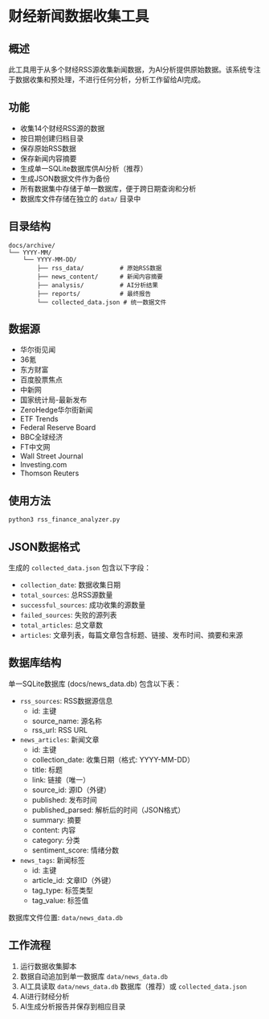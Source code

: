 # 财经新闻数据收集工具

## 概述

此工具用于从多个财经RSS源收集新闻数据，为AI分析提供原始数据。该系统专注于数据收集和预处理，不进行任何分析，分析工作留给AI完成。

## 功能

- 收集14个财经RSS源的数据
- 按日期创建归档目录
- 保存原始RSS数据
- 保存新闻内容摘要
- 生成单一SQLite数据库供AI分析（推荐）
- 生成JSON数据文件作为备份
- 所有数据集中存储于单一数据库，便于跨日期查询和分析
- 数据库文件存储在独立的 `data/` 目录中

## 目录结构

```
docs/archive/
└── YYYY-MM/
    └── YYYY-MM-DD/
        ├── rss_data/          # 原始RSS数据
        ├── news_content/      # 新闻内容摘要
        ├── analysis/          # AI分析结果
        ├── reports/           # 最终报告
        └── collected_data.json # 统一数据文件
```

## 数据源

- 华尔街见闻
- 36氪
- 东方财富
- 百度股票焦点
- 中新网
- 国家统计局-最新发布
- ZeroHedge华尔街新闻
- ETF Trends
- Federal Reserve Board
- BBC全球经济
- FT中文网
- Wall Street Journal
- Investing.com
- Thomson Reuters

## 使用方法

```bash
python3 rss_finance_analyzer.py
```

## JSON数据格式

生成的 `collected_data.json` 包含以下字段：

- `collection_date`: 数据收集日期
- `total_sources`: 总RSS源数量
- `successful_sources`: 成功收集的源数量
- `failed_sources`: 失败的源列表
- `total_articles`: 总文章数
- `articles`: 文章列表，每篇文章包含标题、链接、发布时间、摘要和来源

## 数据库结构

单一SQLite数据库 (docs/news_data.db) 包含以下表：

- `rss_sources`: RSS数据源信息
  - id: 主键
  - source_name: 源名称
  - rss_url: RSS URL
- `news_articles`: 新闻文章
  - id: 主键
  - collection_date: 收集日期（格式: YYYY-MM-DD）
  - title: 标题
  - link: 链接（唯一）
  - source_id: 源ID（外键）
  - published: 发布时间
  - published_parsed: 解析后的时间（JSON格式）
  - summary: 摘要
  - content: 内容
  - category: 分类
  - sentiment_score: 情绪分数
- `news_tags`: 新闻标签
  - id: 主键
  - article_id: 文章ID（外键）
  - tag_type: 标签类型
  - tag_value: 标签值

数据库文件位置: `data/news_data.db`

## 工作流程

1. 运行数据收集脚本
2. 数据自动追加到单一数据库 `data/news_data.db`
3. AI工具读取 `data/news_data.db` 数据库（推荐）或 `collected_data.json`
4. AI进行财经分析
5. AI生成分析报告并保存到相应目录